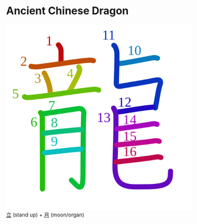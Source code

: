 # Ancient Chinese Dragon
![龍](../kanji-colorize/9f8d.svg)
[立](立.md) (stand up) + [月](月.md) (moon/organ)